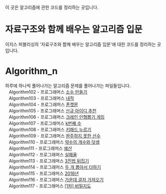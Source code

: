 
이 곳은 알고리즘에 관한 코드를 정리하는 곳입니다.

# 자료구조와 함께 배우는 알고리즘 입문
이지스 퍼블리싱의 '자료구조와 함께 배우는 알고리즘 입문'에 대한 코드를 정리하는 곳입니다.

# Algorithm_n
하루에 하나씩 풀어나가는 알고리즘 문제를 풀어나가는 파일들입니다.<br>
&nbsp;&nbsp;&nbsp;Algorithm102 - 프로그래머스 [소수 만들기](https://programmers.co.kr/learn/courses/30/lessons/12977)<br>
&nbsp;&nbsp;&nbsp;Algorithm103 - 프로그래머스 [내적](https://programmers.co.kr/learn/courses/30/lessons/70128)<br>
&nbsp;&nbsp;&nbsp;Algorithm104 - 프로그래머스 [폰켓몬](https://programmers.co.kr/learn/courses/30/lessons/1845)<br>
&nbsp;&nbsp;&nbsp;Algorithm105 - 프로그래머스 [신규 아이디 추천](https://programmers.co.kr/learn/courses/30/lessons/72410)<br>
&nbsp;&nbsp;&nbsp;Algorithm106 - 프로그래머스 [크레인 인형뽑기 게임](https://programmers.co.kr/learn/courses/30/lessons/64061)<br>
&nbsp;&nbsp;&nbsp;Algorithm107 - 프로그래머스 [k번째 수](https://programmers.co.kr/learn/courses/30/lessons/42748)<br>
&nbsp;&nbsp;&nbsp;Algorithm108 - 프로그래머스 [키패드 누르기](https://programmers.co.kr/learn/courses/30/lessons/67256)<br>
&nbsp;&nbsp;&nbsp;Algorithm109 - 프로그래머스 [완주하지 못한 선수](https://programmers.co.kr/learn/courses/30/lessons/42576)<br>
&nbsp;&nbsp;&nbsp;Algorithm110 - 프로그래머스 [약수의 개수와 덧셈](https://programmers.co.kr/learn/courses/30/lessons/77884)<br>
&nbsp;&nbsp;&nbsp;Algorithm111 - 프로그래머스 [예산](https://programmers.co.kr/learn/courses/30/lessons/12982)<br>
&nbsp;&nbsp;&nbsp;Algorithm112 - 프로그래머스 [실패율](https://programmers.co.kr/learn/courses/30/lessons/12982)<br>
&nbsp;&nbsp;&nbsp;Algorithm113 - 프로그래머스 [3진법 뒤집기](https://programmers.co.kr/learn/courses/30/lessons/68935)<br>
&nbsp;&nbsp;&nbsp;Algorithm114 - 프로그래머스 [두 개 뽑아서 더하기](https://programmers.co.kr/learn/courses/30/lessons/68644)<br>
&nbsp;&nbsp;&nbsp;Algorithm115 - 프로그래머스 [2016년](https://programmers.co.kr/learn/courses/30/lessons/12901)<br>
&nbsp;&nbsp;&nbsp;Algorithm116 - 프로그래머스 [가운데 글자 가져오기](https://programmers.co.kr/learn/courses/30/lessons/12903)<br>
&nbsp;&nbsp;&nbsp;Algorithm117 - 프로그래머스 [[1차] 비밀지도](https://programmers.co.kr/learn/courses/30/lessons/17681)<br>
